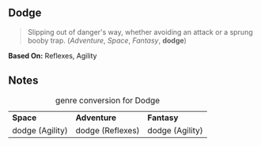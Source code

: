 Dodge
-----

> Slipping out of danger's way, whether avoiding an attack or a sprung booby trap. (_Adventure_, _Space_, _Fantasy_, __dodge__)

__Based On:__ <span title='Adventure'>Reflexes</span>, <span title='Space & Fantasy'>Agility</span>

Notes
-----

<table>
<caption>genre conversion for Dodge</caption>
<tr><td><strong>Space</strong></td><td><strong>Adventure</strong></td><td><strong>Fantasy</strong></td></tr>
<tr><td>dodge (Agility)</td><td>dodge (Reflexes)</td><td>dodge (Agility)</td></tr>
</table>

